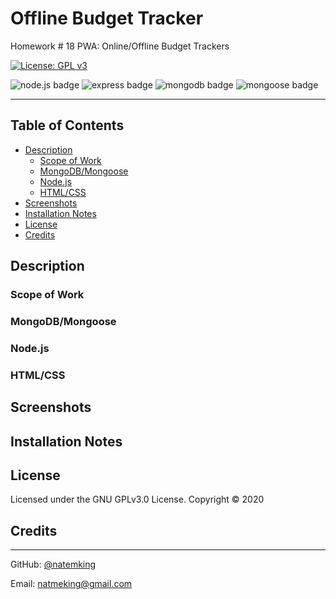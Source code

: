 # Offline Budget Tracker
Homework # 18 PWA: Online/Offline Budget Trackers
<!-- 
[Offline Budget Tracker Deploy Link](https://pwa-budget-tracker-nmk.herokuapp.com/) -->

[![License: GPL v3](https://img.shields.io/badge/License-GPLv3-blue.svg)](https://github.com/natemking/offline_budget_tracker/blob/main/LICENSE)

![node.js badge](https://img.shields.io/badge/Node.js%20-%2343853D.svg?&style=flat&logo=node.js&logoColor=white)
![express badge](https://img.shields.io/badge/Express.js%20-%23404d59.svg?&style=flat&logo=node.js&logoColor=white)
![mongodb badge](https://img.shields.io/badge/MongoDB-%234ea94b.svg?&style=flat&logo=mongodb&logoColor=white)
![mongoose badge](https://img.shields.io/badge/Mongoose-%23800.svg?&style=flat&logoColor=white)


---
## Table of Contents
 * [Description](#description)
    + [Scope of Work](#scope-of-work)
    + [MongoDB/Mongoose](#mongodb/mongoose)
    + [Node.js](#nodejs)
    + [HTML/CSS](#html/css)
  * [Screenshots](#screenshots)
  * [Installation Notes](#installation-notes)
  * [License](#license)
  * [Credits](#credits)

## Description

### Scope of Work

### MongoDB/Mongoose

### Node.js

### HTML/CSS
<!-- No changes were made to the boilerplate code provided for anything on the front-end. My focus with the app was with the backend code and trying to go farther with the code than most given this assignment. -->


## Screenshots

<!-- ![app gif](public/assets/screenshots/workout-tracker.gif)
<br>

_App Functionality_
<br> -->

## Installation Notes
<!-- 
The following node npm dependencies are used:
```
Express v4.16.3
Mongoose v5.3.16
Morgan v1.10.0
```
After forking run `npm i` to install the npm packages.  -->

## License
Licensed under the GNU GPLv3.0 License. Copyright © 2020

## Credits

<!-- * [What is light server](https://www.geeksforgeeks.org/how-to-install-and-use-lite-server-in-your-project/)

* [Add a manifest ](https://web.dev/add-manifest/)

* [Capitalize the first letter of every word with one line of code](https://www.freecodecamp.org/news/how-to-capitalize-words-in-javascript/)  

* [Random Color Palate](https://mycolor.space/)

* [Merge Multiple objects w/ sum of values by using the reduce() method](https://dev.to/ramonak/javascript-how-to-merge-multiple-objects-with-sum-of-values-43fd)

* [Using Fetch w/ async/await](https://dmitripavlutin.com/javascript-fetch-async-await/) 
* [Auto/ being applied the webpack-pwa-manifest icon file path output](https://github.com/arthurbergmz/webpack-pwa-manifest/issues/149)
* [Fix 'regenerator runtime is not defined error'](https://flaviocopes.com/parcel-regeneratorruntime-not-defined/)
-->


---

GitHub: [@natemking](https://github.com/natemking/)

Email: [natmeking@gmail.com](mailto:natmeking@gmail.com)

